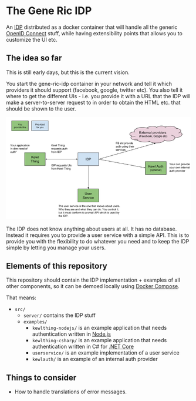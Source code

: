 The Gene Ric IDP
================

An [IDP](https://en.wikipedia.org/wiki/Identity_provider) distributed as a docker container that will handle all the generic [OpenID Connect](http://openid.net/connect/) stuff, while having extensibility points that allows you to customize the UI etc.


## The idea so far

This is still early days, but this is the current vision.

You start the gene-ric-idp container in your network and tell it which providers it should support (facebook, google, twitter etc). You also tell it where to get the different UIs - i.e. you provide it with a URL that the IDP will make a server-to-server request to in order to obtain the HTML etc. that should be shown to the user.

![The architecture](architecture.png)

The IDP does not know anything about users at all. It has no database. Instead it requires you to provide a user service with a simple API. This is to provide you with the flexibility to do whatever you need and to keep the IDP simple by letting you manage your users.


## Elements of this repository

This repository should contain the IDP implementation + examples of all other components, so it can be demoed locally using [Docker Compose](https://docs.docker.com/compose/).

That means:
- `src/`
    - `server/` contains the IDP stuff
    - `examples/`
      - `kewlthing-nodejs/` is an example application that needs authentication written in [Node.js](https://nodejs.org)
      - `kewlthing-csharp/` is an example application that needs authentication written in C# for [.NET Core](https://dotnet.github.io/)
      - `userservice/` is an example implementation of a user service
      - `kewlauth/` is an example of an internal auth provider


## Things to consider

- How to handle translations of error messages.